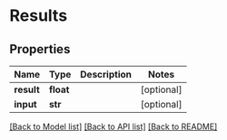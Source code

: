 # Results

## Properties
Name | Type | Description | Notes
------------ | ------------- | ------------- | -------------
**result** | **float** |  | [optional] 
**input** | **str** |  | [optional] 

[[Back to Model list]](../README.md#documentation-for-models) [[Back to API list]](../README.md#documentation-for-api-endpoints) [[Back to README]](../README.md)


